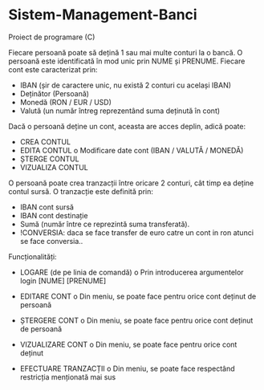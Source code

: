 # Sistem-Management-Banci
Proiect de programare (C)

Fiecare persoană poate să dețină 1 sau mai multe conturi la o bancă. O persoană este identificată în mod
unic prin NUME și PRENUME. Fiecare cont este caracterizat prin:
- IBAN (șir de caractere unic, nu există 2 conturi cu același IBAN)
- Deținător (Persoană)
- Monedă (RON / EUR / USD)
- Valută (un număr întreg reprezentând suma deținută în cont)
  
Dacă o persoană deține un cont, aceasta are acces deplin, adică poate:
- CREA CONTUL
- EDITA CONTUL 
o Modificare date cont (IBAN / VALUTĂ / MONEDĂ)
- ȘTERGE CONTUL
- VIZUALIZA CONTUL
  
O persoană poate crea tranzacții între oricare 2 conturi, cât timp ea deține contul sursă. O tranzacție este
definită prin:
- IBAN cont sursă
- IBAN cont destinație
- Sumă (număr între ce reprezintă suma transferată).
- !CONVERSIA: daca se face transfer de euro catre un cont in ron atunci se face conversia..

  
Funcționalități:

- LOGARE (de pe linia de comandă)
o Prin introducerea argumentelor login [NUME] [PRENUME]

- EDITARE CONT
o Din meniu, se poate face pentru orice cont deținut de persoană

- ȘTERGERE CONT
o Din meniu, se poate face pentru orice cont deținut de persoană

- VIZUALIZARE CONT
o Din meniu, se poate face pentru orice cont deținut

- EFECTUARE TRANZACȚII
o Din meniu, se poate face respectând restricția menționată mai sus
